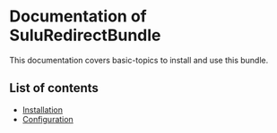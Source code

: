 # Documentation of SuluRedirectBundle

This documentation covers basic-topics to install and use this bundle.

## List of contents

* [Installation](installation.md)
* [Configuration](configuration.md)
